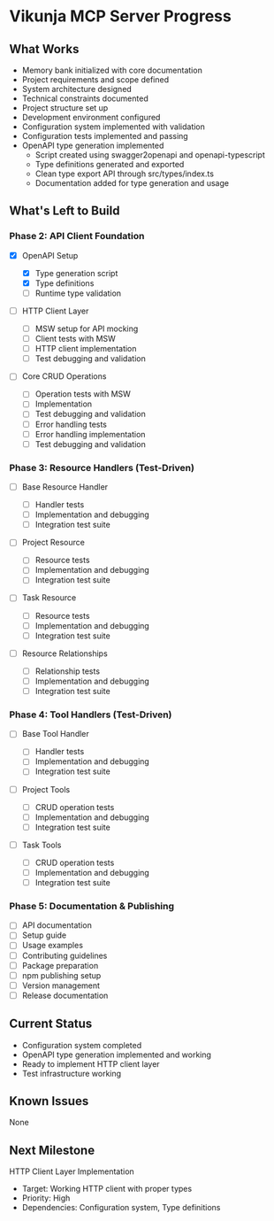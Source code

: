 # Vikunja MCP Server Progress

## What Works

- Memory bank initialized with core documentation
- Project requirements and scope defined
- System architecture designed
- Technical constraints documented
- Project structure set up
- Development environment configured
- Configuration system implemented with validation
- Configuration tests implemented and passing
- OpenAPI type generation implemented
  - Script created using swagger2openapi and openapi-typescript
  - Type definitions generated and exported
  - Clean type export API through src/types/index.ts
  - Documentation added for type generation and usage

## What's Left to Build

### Phase 2: API Client Foundation

- [x] OpenAPI Setup

  - [x] Type generation script
  - [x] Type definitions
  - [ ] Runtime type validation

- [ ] HTTP Client Layer

  - [ ] MSW setup for API mocking
  - [ ] Client tests with MSW
  - [ ] HTTP client implementation
  - [ ] Test debugging and validation

- [ ] Core CRUD Operations
  - [ ] Operation tests with MSW
  - [ ] Implementation
  - [ ] Test debugging and validation
  - [ ] Error handling tests
  - [ ] Error handling implementation
  - [ ] Test debugging and validation

### Phase 3: Resource Handlers (Test-Driven)

- [ ] Base Resource Handler

  - [ ] Handler tests
  - [ ] Implementation and debugging
  - [ ] Integration test suite

- [ ] Project Resource

  - [ ] Resource tests
  - [ ] Implementation and debugging
  - [ ] Integration test suite

- [ ] Task Resource

  - [ ] Resource tests
  - [ ] Implementation and debugging
  - [ ] Integration test suite

- [ ] Resource Relationships
  - [ ] Relationship tests
  - [ ] Implementation and debugging
  - [ ] Integration test suite

### Phase 4: Tool Handlers (Test-Driven)

- [ ] Base Tool Handler

  - [ ] Handler tests
  - [ ] Implementation and debugging
  - [ ] Integration test suite

- [ ] Project Tools

  - [ ] CRUD operation tests
  - [ ] Implementation and debugging
  - [ ] Integration test suite

- [ ] Task Tools
  - [ ] CRUD operation tests
  - [ ] Implementation and debugging
  - [ ] Integration test suite

### Phase 5: Documentation & Publishing

- [ ] API documentation
- [ ] Setup guide
- [ ] Usage examples
- [ ] Contributing guidelines
- [ ] Package preparation
- [ ] npm publishing setup
- [ ] Version management
- [ ] Release documentation

## Current Status

- Configuration system completed
- OpenAPI type generation implemented and working
- Ready to implement HTTP client layer
- Test infrastructure working

## Known Issues

None

## Next Milestone

HTTP Client Layer Implementation

- Target: Working HTTP client with proper types
- Priority: High
- Dependencies: Configuration system, Type definitions
